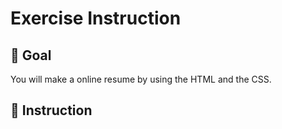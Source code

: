 # Exercise Instruction

## 🔔 Goal
You will make a online resume by using the HTML and the CSS.

## 📑 Instruction

